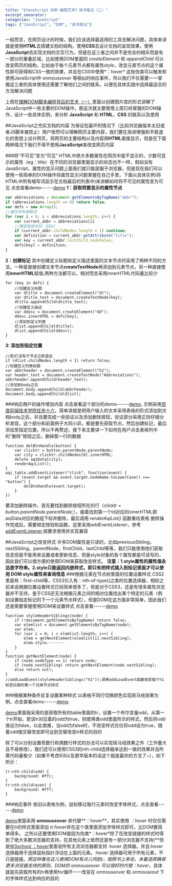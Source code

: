 ```yaml
---
title: "《JavaScript DOM 编程艺术》读书笔记（二）"
excerpt_seoarator:
categories: "JavaScript"
tags: ["JavaScript", "DOM", "读书笔记"]
---
```



一般而言，在网页设计的时候，我们应该选择最适用的工具去解决问题，具体来讲就是使用**HTML**去搭建文档的结构，使用**CSS**去设计文档的呈现效果，使用**JavaScript**去实现文档的交互行为，但是在这三者之间并不是完全的相斥而是有一部分的重叠区域，比如使用DOM里面的 *createElement* 和 *appendChild* 可以改变网页的结构，比如由于每个元素节点都有属性*style*，改变元素节点的这个属性即可获得和CSS一致的效果，并且在CSS中使用*：hover* 这些伪类可以触发和使用JavaScript中 *onmouseover* 等相似的响应事件，所以我们不仅需要一一掌握这三者的具体使用还需要了解他们之间的联系，以便在具体实践中选择最适合的方法解决问题

上周在[理解DOM脚本编程背后的艺术（一）](http://blog.qiji.tech/archives/8388)里面以创建图片库的形式讲解了JavaScript中一些主要的DOM操作，那这次就主要使用上周已经掌握的DOM操作，设计一些具体实例，来分析 **JavaScript** 和 **HTML**，**CSS** 的联系以及使用

##JavaScript之充实文档的内容
为保证在最坏的情况下（比如浏览器版本太旧或者JS脚本被禁止）用户依然可以理解网页主要内容，我们要在渐进增强和平稳退化的思想上设计网页，将网页的主要结构以及内容用**HTML**直接显示，但是在下面两种情况下我们不得不使用**JacaScript**来改变网页内容

###将“不可见”变为“可见”
HTML中绝大多数属性在网页中是不显示的，少数可显示的属性（eg：title）在不同的浏览器里面显示的状态也不一样，假如没有JavaScript，属性的显示问题上面我们就只能屈服于浏览器，但是现在我们可以使用一些简单的DOM操作将属性显示问题掌握在自己手里，下面以具体实例(将HTML中所有缩写词显示在文档最后的列表中)来讲解如何将不可见的属性变为可见
点击查看demo------[demo](http://codepen.io/ppmeng/pen/dMdMzQ)
**1：获取将要显示的属性节点**
```JavaScript
var abbreviations = document.getElementsByTagName("abbr");
if (abbreviations.length == 0) return false;
var defs = new Array();
//遍历所有缩略词
for (var i = 0; i < abbreviations.length; i++) {
	var current_abbr = abbreviations[i]
	//兼容低版本IE（IE6）
	if (current_abbr.childNodes.length < 1) continue;
	var definition = current_abbr.getAttribute("title");
	var key = current_abbr.lastChild.nodeValue;
	defs[key] = definition;
}
```
**2：创建标记**
其中创建定义标题和定义描述里面的文本节点时采用了两种不同的方法，一种是直接创建文本节点**createTextNode**再添加到元素节点，另一种直接使用**innerHTML**赋值,两种方法都可以，相对而言采用innerHTML代码量比较少
```
for (key in defs) {
	//创建定义标题
	var dtitle = document.createElement("dt");
	var dtitle_text = document.createTextNode(key);
    dtitle.appendChild(dtitle_text);
    //创建定义描述
	var ddesc = document.createElement("dd");
	ddesc.innerHTML = defs[key];
    //添加到定义列表
	dlist.appendChild(dtitle);
	dlist.appendChild(ddesc);
}
```
**3: 添加到指定位置**
```
//若dl没有子节点立即退出
if (dlist.childNodes.length < 1) return false;
//创建定义列表标题
var abbrheader = document.createElement("h2");
var header_text = document.createTextNode("Abbreviations");
abbrheader.appendChild(header_text);
//添加到body之后
document.body.appendChild(abbrheader);
document.body.appendChild(dlist);
```
###响应用户的操作增加内容
点击查看这个部分的demo------[demo](http://ppmeng.github.io/baidu.IFE2016/task2/task2-4/task2-4.html),
示例采用[百度前端技术学院任务十六](http://ife.baidu.com/task/detail?taskId=16)，简单讲就是把用户输入的文本采用表格的形式添加到文档body之后，并且要完成一些验证以及添加删除按钮，验证部分采用正则仔细分析发现，这个部分和前面例子大同小异，都是要先获取节点，然后创建标记，最后添加至指定位置，所以不再赘述，接下来主要讲一下如何在用户点击表格列中的“删除”按钮之后，删掉那一行的数据
```
function delBtnHandle(button) {
	var clicktr = button.parentNode.parentNode;
    var city = clicktr.childNodes[0].innerHTML;
    delete aqiData[city];
    renderAqiList();
}
aqi_table.addEventListener("click", function(event) {
    if (event.target && event.target.nodeName.toLowerCase() === "button") {
        delBtnHandle(event.target);
    }
})
```
要添加删除操作，首先要找到删除按钮所在的行（*clicktr = button.parentNode.parentNode;*），接着找到第一个td对应的innerHTML即aqiData对应的数组下标并删除，最后调用 *renderAqiList()* 函数重绘表格
删除操作完成后，需要绑定按钮和函数，这里采用*addEventListener*，参考[addEventListener](http://www.runoob.com/jsref/met-element-addeventlistener.html),按要求使用并实现兼容

##JavaScript之改变样式
许多DOM属性是只读的，比如previousSibling，nextSibling，parentNode，firstChild，lastChild等等，我们只能使用他们获取信息但是不能用来设置或者更新信息，但是style对象的各个属性都是可读写的，因此我们可以很方便的使用DOM来获取改变样式。 **注意：1.style属性的属性值永远是字符串。2.style只能返回内嵌样式，即只有把样式插入到标记里面才可以使用 DOM style属性来查询信息**
###根据元素在节点树里面的位置设置样式
CSS2里面有：first-child等，CSS3引入有：nth-of-type()之类的位置选择器，相较之前来说根据位置设置样式已经简单很多了，但是对于CSS3，还是有很多属性浏览器并不支持，鉴于CSS还无法根据元素之间的相对位置找出某个特定的元素（例如设置指定标记的下一个元素节点样式），但是DOM在这方面非常简单，因此我们还是需要掌握使用DOM来设置样式
点击查看------[demo](http://codepen.io/ppmeng/pen/BKYLVv)
```
function styleHeaderSiblings(node) {
    if (!document.getElementsByTagName) return false;
    var elemlist = document.getElementsByTagName(node);
    var elem;
    for (var i = 0; i < elemlist.length; i++) {
    	elem = getNextElement(elemlist[i].nextSibling);
    	elem.style.·······
    }
}
function getNextElement(node) {
	if (node.nodeType == 1) return node;
	if (node.nextSibling) return getNextElement(node.nextSibling);
    else return null; 
}
//addLoadEvent(styleHeaderSiblings("h1"));调用addLoadEvent函数改变每个h1标签后面的第一个兄弟节点样式
```
###根据某种条件反复设置某种样式
以表格不同行切换颜色实现斑马线效果为例，点击查看demo------[demo](http://codepen.io/ppmeng/pen/xVYEJq)

[demo](http://codepen.io/ppmeng/pen/xVYEJq)里面我采用的是获取所有的table里面的tr，设置一个布尔变量odd，从第一个tr开始，若该tr对应着的odd为true，则使用类odd里面所示的样式，然后将odd值设为false，以此类推，当odd为false时，不改变样式仅仅将odd设为true，随着odd值交替改变即可达到交替改变tr样式的目的

除了可以分别设置奇数行和偶数行样式的办法可以实现斑马线效果之外（工作量大且不易修改），我们还可以使用CSS3的nth-child选择器来达到一致的效果并且所需代码量极少（如果不考虑IE8以及更早版本的话这个就是最优的方法了~），如下所示：
```
tr:nth-child(odd) {
	background: #ffc;
}
tr:nth-child(even) {
	background: #fff;
}
```


###响应事件
依旧以表格为例，鼠标移过每行元素时改变字体样式，点击查看------[demo](http://codepen.io/ppmeng/pen/RaQGBy)

[demo](http://codepen.io/ppmeng/pen/RaQGBy)里面采用 **onmouseover** 来代替**：hover**，其实使用 *：hover* 时仅仅需要在tr的样式里面添加 *tr:hover*并在这个类里面添加字体样式即可，比DOM要简单得多。 之所以还要使用DOM是因为伪类*：hover*除了在改变链接的样式时得到了绝大多数浏览器的支持，在其他元素上依然还是有一部分浏览器不支持(**但是[W3school ：hover](http://www.w3school.com.cn/cssref/selector_hover.asp)里面说所有主流浏览器都支持 :hover 选择器。并且:hover 选择器用于选择鼠标指针浮动在上面的元素。:hover 选择器可用于所有元素，不只是链接。**照这样看在这儿使用DOM有点儿鸡肋)，按照书上来说，本着选择确保更多浏览器支持的原则，DOM的 *onmouseover* 可以很好的代替*：hover*，具体就是先获取所有的tr再使用for循环一一改变在 *onmouseover* 和 *onmouseout* 下的字体样式达到响应的目的